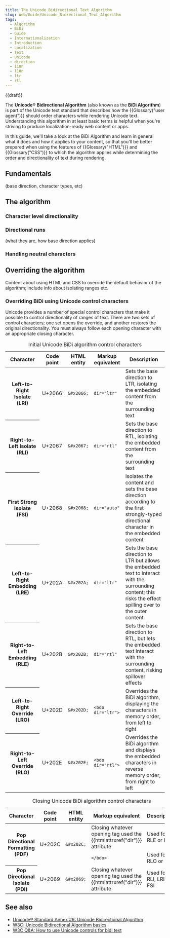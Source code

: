 ```yaml
---
title: The Unicode Bidirectional Text Algorithm
slug: Web/Guide/Unicode_Bidrectional_Text_Algorithm
tags:
  - Algorithm
  - BiDi
  - Guide
  - Internationalization
  - Introduction
  - Localization
  - Text
  - Unicode
  - direction
  - i18n
  - l10n
  - ltr
  - rtl
---
```

{{draft}}

The **Unicode**® **Bidirectional Algorithm** (also known as the **BiDi Algorithm**) is part of the Unicode text standard that describes how the {{Glossary("user agent")}} should order characters while rendering Unicode text. Understanding this algorithm in at least basic terms is helpful when you're striving to produce localization-ready web content or apps.

In this guide, we'll take a look at the BiDi Algorithm and learn in general what it does and how it applies to your content, so that you'll be better prepared when using the features of {{Glossary("HTML")}} and {{Glossary("CSS")}} to which the algorithm applies while determining the order and directionality of text during rendering.

## Fundamentals

(base direction, character types, etc)

## The algorithm

### Character level directionality

### Directional runs

(what they are, how base direction applies)

### Handling neutral characters

## Overriding the algorithm

Content about using HTML and CSS to override the default behavior of the algorithm; include info about isolating ranges etc.

### Overriding BiDi using Unicode control characters

Unicode provides a number of special control characters that make it possible to control directionality of ranges of text. There are two sets of control characters; one set opens the override, and another restores the original directionality. You must always follow each opening character with an appropriate closing character.

<table class="standard-table">
  <caption>
    Initial Unicode BiDi algorithm control characters
  </caption>
  <thead>
    <tr>
      <th scope="row">Character</th>
      <th scope="col">Code point</th>
      <th scope="col">HTML entity</th>
      <th scope="col">Markup equivalent</th>
      <th scope="col">Description</th>
    </tr>
  </thead>
  <tbody>
    <tr>
      <th scope="row">Left-to-Right Isolate (LRI)</th>
      <td>U+2066</td>
      <td><code>&#x26;#x2066;</code></td>
      <td><code>dir="ltr"</code></td>
      <td>
        Sets the base direction to LTR, isolating the embedded content from the
        surrounding text
      </td>
    </tr>
    <tr>
      <th scope="row">Right-to-Left Isolate (RLI)</th>
      <td>U+2067</td>
      <td><code>&#x26;#x2067;</code></td>
      <td><code>dir="rtl"</code></td>
      <td>
        Sets the base direction to RTL, isolating the embedded content from the
        surrounding text
      </td>
    </tr>
    <tr>
      <th scope="row">First Strong Isolate (FSI)</th>
      <td>U+2068</td>
      <td><code>&#x26;#x2068;</code></td>
      <td><code>dir="auto"</code></td>
      <td>
        Isolates the content and sets the base direction according to the first
        strongly-typed directional character in the embedded content
      </td>
    </tr>
    <tr>
      <th scope="row">Left-to-Right Embedding (LRE)</th>
      <td>U+202A</td>
      <td><code>&#x26;#x202A;</code></td>
      <td><code>dir="ltr"</code></td>
      <td>
        Sets the base direction to LTR but allows the embedded text to interact
        with the surrounding content; this risks the effect spilling over to the
        outer content
      </td>
    </tr>
    <tr>
      <th scope="row">Right-to-Left Embedding (RLE)</th>
      <td>U+202B</td>
      <td><code>&#x26;#x202B;</code></td>
      <td><code>dir="rtl"</code></td>
      <td>
        Sets the base direction to RTL, but lets the embedded text interact with
        the surrounding content, risking spillover effects
      </td>
    </tr>
    <tr>
      <th scope="row">Left-to-Right Override (LRO)</th>
      <td>U+202D</td>
      <td><code>&#x26;#x202D;</code></td>
      <td><code>&#x3C;bdo dir="ltr"></code></td>
      <td>
        Overrides the BiDi algorithm, displaying the characters in memory order,
        from left to right
      </td>
    </tr>
    <tr>
      <th scope="row">Right-to-Left Override (RLO)</th>
      <td>U+202E</td>
      <td><code>&#x26;#x202E;</code></td>
      <td><code>&#x3C;bdo dir="rtl"></code></td>
      <td>
        Overrides the BiDi algorithm and displays the embedded characters in
        reverse memory order, from right to left
      </td>
    </tr>
  </tbody>
</table>

<table class="standard-table">
  <caption>
    Closing Unicode BiDi algorithm control characters
  </caption>
  <thead>
    <tr>
      <th scope="row">Character</th>
      <th scope="col">Code point</th>
      <th scope="col">HTML entity</th>
      <th scope="col">Markup equivalent</th>
      <th scope="col">Description</th>
    </tr>
  </thead>
  <tbody>
    <tr>
      <th rowspan="2" scope="row">Pop Directional Formatting (PDF)</th>
      <td rowspan="2">U+202C</td>
      <td rowspan="2"><code>&#x26;#x202C;</code></td>
      <td>
        Closing whatever opening tag used the {{htmlattrxref("dir")}}
        attribute
      </td>
      <td>Used for RLE or LRE</td>
    </tr>
    <tr>
      <td><code>&#x3C;/bdo></code></td>
      <td>Used for RLO or LRO</td>
    </tr>
    <tr>
      <th scope="row">Pop Directional Isolate (PDI)</th>
      <td>U+2069</td>
      <td><code>&#x26;#x2069;</code></td>
      <td>
        Closing whatever opening tag used the {{htmlattrxref("dir")}}
        attribute
      </td>
      <td>Used for RLI, LRI, or FSI</td>
    </tr>
  </tbody>
</table>

## See also

- [Unicode® Standard Annex #9: Unicode Bidirectional Algorithm](https://www.unicode.org/reports/tr9/)
- [W3C: Unicode Bidirectional Algorithm basics](https://www.w3.org/International/articles/inline-bidi-markup/uba-basics)
- [W3C Q\&A: How to use Unicode controls for bidi text](https://www.w3.org/International/questions/qa-bidi-unicode-controls)
